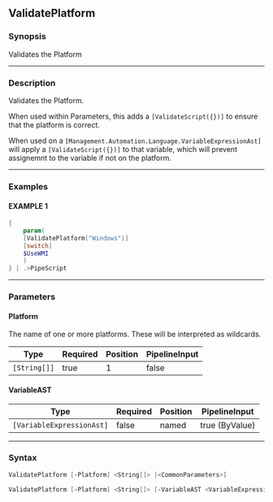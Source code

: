 ValidatePlatform
----------------




### Synopsis
Validates the Platform



---


### Description

Validates the Platform.

When used within Parameters, this adds a ```[ValidateScript({})]``` to ensure that the platform is correct.

When used on a ```[Management.Automation.Language.VariableExpressionAst]``` will apply a 
```[ValidateScript({})]``` to that variable, which will prevent assignemnt to the variable if not on the platform.



---


### Examples
#### EXAMPLE 1
```PowerShell
{
    param(
    [ValidatePlatform("Windows")]
    [switch]
    $UseWMI
    )
} | .>PipeScript
```



---


### Parameters
#### **Platform**

The name of one or more platforms.  These will be interpreted as wildcards.






|Type        |Required|Position|PipelineInput|
|------------|--------|--------|-------------|
|`[String[]]`|true    |1       |false        |



#### **VariableAST**




|Type                     |Required|Position|PipelineInput |
|-------------------------|--------|--------|--------------|
|`[VariableExpressionAst]`|false   |named   |true (ByValue)|





---


### Syntax
```PowerShell
ValidatePlatform [-Platform] <String[]> [<CommonParameters>]
```
```PowerShell
ValidatePlatform [-Platform] <String[]> [-VariableAST <VariableExpressionAst>] [<CommonParameters>]
```
